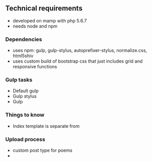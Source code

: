 ## Technical requirements

- developed on mamp with php 5.6.7
- needs node and npm



### Dependencies

- uses npm: gulp, gulp-stylus, autoprefixer-stylus, normalize.css, html5shiv
- uses custom build of bootstrap css that just includes grid and responsive functions

### Gulp tasks

- Default gulp
- Gulp stylus
- Gulp

### Things to know

- Index template is separate from

### Upload process

- custom post type for poems
-
